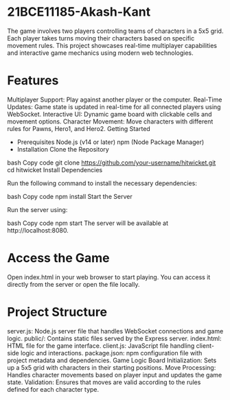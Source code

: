 # 21BCE11185-Akash-Kant
The game involves two players controlling teams of characters in a 5x5 grid. Each player takes turns moving their characters based on specific movement rules. This project showcases real-time multiplayer capabilities and interactive game mechanics using modern web technologies.

# Features
Multiplayer Support: Play against another player or the computer.
Real-Time Updates: Game state is updated in real-time for all connected players using WebSocket.
Interactive UI: Dynamic game board with clickable cells and movement options.
Character Movement: Move characters with different rules for Pawns, Hero1, and Hero2.
Getting Started
* Prerequisites
Node.js (v14 or later)
npm (Node Package Manager)
* Installation
Clone the Repository

bash
Copy code
git clone https://github.com/your-username/hitwicket.git
cd hitwicket
Install Dependencies

Run the following command to install the necessary dependencies:

bash
Copy code
npm install
Start the Server

Run the server using:

bash
Copy code
npm start
The server will be available at http://localhost:8080.

# Access the Game

Open index.html in your web browser to start playing. You can access it directly from the server or open the file locally.

# Project Structure
server.js: Node.js server file that handles WebSocket connections and game logic.
public/: Contains static files served by the Express server.
index.html: HTML file for the game interface.
client.js: JavaScript file handling client-side logic and interactions.
package.json: npm configuration file with project metadata and dependencies.
Game Logic
Board Initialization: Sets up a 5x5 grid with characters in their starting positions.
Move Processing: Handles character movements based on player input and updates the game state.
Validation: Ensures that moves are valid according to the rules defined for each character type.
